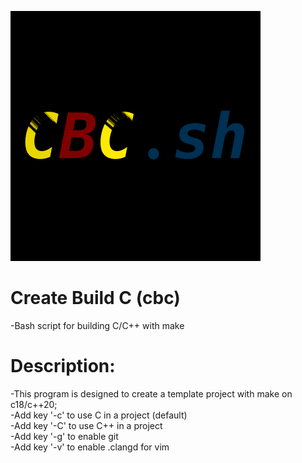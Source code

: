 ![](img/cbc_lg.png)
# Create Build C (cbc)                  
 -Bash script for building C/C++ with make
# Description: 
 -This program is designed to create a template project with make on c18/c++20;
 <br>-Add key '-c'   to use C in a project (default)
 <br>-Add key '-C' to use C++ in a project
 <br>-Add key '-g' to enable git
 <br>-Add key '-v' to enable .clangd for vim
